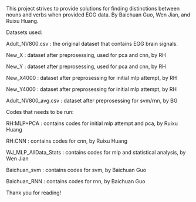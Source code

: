 This project strives to provide solutions for finding distinctions between nouns and verbs when provided EGG data. 
By Baichuan Guo, Wen Jian, and Ruixu Huang.


Datasets used:

Adult_NV800.csv : the original dataset that contains EGG brain signals. 

New_X : dataset after preprosessing, used for pca and cnn, by RH

New_Y : dataset after preprosessing, used for pca and cnn, by RH

New_X4000 : dataset after preprosessing for initial mlp attempt, by RH

New_Y4000 : dataset after preprosessing for initial mlp attempt, by RH

Adult_NV800_avg.csv : dataset after preprosessing for svm/rnn, by BG


Codes that needs to be run:

RH:MLP+PCA : contains codes for initial mlp attempt and pca, by Ruixu Huang

RH:CNN : contains codes for cnn, by Ruixu Huang

WJ_MLP_AllData_Stats : contains codes for mlp and statistical analysis, by Wen Jian

Baichuan_svm : contains codes for svm, by Baichuan Guo

Baichuan_RNN : contains codes for rnn, by Baichuan Guo


Thank you for reading!
